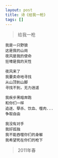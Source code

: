 ```yaml
---
layout: post
title: 诗《给我一枪》
tags: []
---
```


> 给我一枪

	我是一只野狼
	这是我的山岗
	夜风是我的使命
	狂嚎是我的天性

	夜风来了
	我要卖命地寻找
	从山顶到山脚
	寻找不到，无力逍遥

	我疾步黑暗奔跑
	和你们一样
	追逐、孽杀、饮血、噬肉...
	争取自由

	我没有对手
	我好孤独
	我不能吞噬你们的身躯
	我希望死在你们的枪下

> 2011年春


